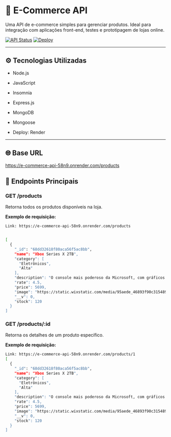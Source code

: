 # 🛒 E-Commerce API

Uma API de e-commerce simples para gerenciar produtos. Ideal para integração com aplicações front-end, testes e prototipagem de lojas online.

[![API Status](https://img.shields.io/badge/status-active-brightgreen)]()
[![Deploy](https://img.shields.io/badge/deploy-Render-blue)]()

--- 
## ⚙️ Tecnologias Utilizadas

- Node.js

- JavaScript

- Insomnia

- Express.js

- MongoDB

- Mongoose

- Deploy: Render
---

## 🌐 Base URL
https://e-commerce-api-58n9.onrender.com/products

## 📝 Endpoints Principais

### GET /products
Retorna todos os produtos disponíveis na loja.

**Exemplo de requisição:**
```bash
Link: https://e-commerce-api-58n9.onrender.com/products


[
  {
    "_id": "68dd32618f80aca56f5ac8bb",
    "name": "Xbox Series X 2TB",
    "category": [
      "Eletrônicos",
      "Alta"
    ],
    "description": "O console mais poderoso da Microsoft, com gráficos em até 4K/120fps, SSD ultrarrápido e retrocompatibilidade, além de 2TB de armazenamento.",
    "rate": 4.5,
    "price": 5699,
    "image": "https://static.wixstatic.com/media/95aede_46893f90c315489893125ca722b0da05~mv2.png/v1/fill/w_980,h_980,al_c,q_90,usm_0.66_1.00_0.01,enc_avif,quality_auto/95aede_46893f90c315489893125ca722b0da05~mv2.png",
    "__v": 0,
    "stock": 120
  }
]


```
### GET /products/:id

Retorna os detalhes de um produto específico.

**Exemplo de requisição:**
```bash
Link: https://e-commerce-api-58n9.onrender.com/products/1
[
  {
    "_id": "68dd32618f80aca56f5ac8bb",
    "name": "Xbox Series X 2TB",
    "category": [
      "Eletrônicos",
      "Alta"
    ],
    "description": "O console mais poderoso da Microsoft, com gráficos em até 4K/120fps, SSD ultrarrápido e retrocompatibilidade, além de 2TB de armazenamento.",
    "rate": 4.5,
    "price": 5699,
    "image": "https://static.wixstatic.com/media/95aede_46893f90c315489893125ca722b0da05~mv2.png/v1/fill/w_980,h_980,al_c,q_90,usm_0.66_1.00_0.01,enc_avif,quality_auto/95aede_46893f90c315489893125ca722b0da05~mv2.png",
    "__v": 0,
    "stock": 120
  }
]
```


